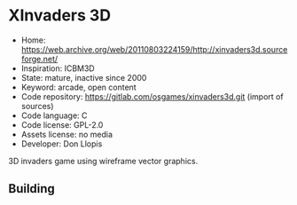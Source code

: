 # XInvaders 3D

- Home: https://web.archive.org/web/20110803224159/http://xinvaders3d.sourceforge.net/
- Inspiration: ICBM3D
- State: mature, inactive since 2000
- Keyword: arcade, open content
- Code repository: https://gitlab.com/osgames/xinvaders3d.git (import of sources)
- Code language: C
- Code license: GPL-2.0
- Assets license: no media
- Developer: Don Llopis

3D invaders game using wireframe vector graphics.

## Building
